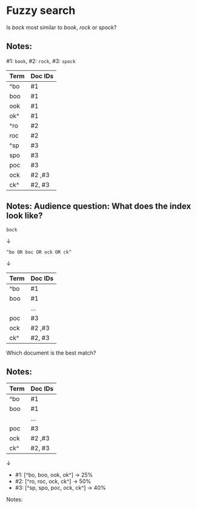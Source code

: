 # Fuzzy search

Is _bock_ most similar to _book_, _rock_ or _spock_?

Notes:
---
\#1: `book`, \#2: `rock`, \#3: `spock`

<table>
    <thead>
    <tr>
        <th>Term</th>
        <th>Doc IDs</th>
    </tr>
    </thead>
    <tbody class="fragment">
    <tr>
        <td>^bo</td>
        <td>#1</td>
    </tr>
    <tr>
        <td>boo</td>
        <td>#1</td>
    </tr>
    <tr>
        <td>ook</td>
        <td>#1</td>
    </tr>
    <tr>
        <td>ok^</td>
        <td>#1</td>
    </tr>
    <tr>
        <td>^ro</td>
        <td>#2</td>
    </tr>
    <tr>
        <td>roc</td>
        <td>#2</td>
    </tr>
    <tr>
        <td>^sp</td>
        <td>#3</td>
    </tr>
    <tr>
        <td>spo</td>
        <td>#3</td>
    </tr>
    <tr>
        <td>poc</td>
        <td>#3</td>
    </tr>
    <tr>
        <td>ock</td>
        <td>#2 ,#3</td>
    </tr>
    <tr>
        <td>ck^</td>
        <td>#2, #3</td>
    </tr>
    </tbody>
</table>

Notes:
Audience question: What does the index look like?
---
`bock`

&darr;

`^bo OR boc OR ock OR ck^`

&darr;

| Term                                         | Doc IDs                                          |
|----------------------------------------------|--------------------------------------------------|
| ^bo<!-- .element: class="highlight-blue" --> | #1<!-- .element: class="highlight-blue" -->      |
| boo                                          | #1                                               |
|                                              | …                                                |
| poc                                          | #3                                               |
| ock<!-- .element: class="highlight-blue" --> | <!-- .element: class="highlight-blue" --> #2 ,#3 |
| ck^<!-- .element: class="highlight-blue" --> | <!-- .element: class="highlight-blue" --> #2, #3 |

Which document is the best match?

Notes:
---

| Term                                         | Doc IDs                                          |
|----------------------------------------------|--------------------------------------------------|
| ^bo<!-- .element: class="highlight-blue" --> | #1<!-- .element: class="highlight-blue" -->      |
| boo                                          | #1                                               |
|                                              | …                                                |
| poc                                          | #3                                               |
| ock<!-- .element: class="highlight-blue" --> | <!-- .element: class="highlight-blue" --> #2 ,#3 |
| ck^<!-- .element: class="highlight-blue" --> | <!-- .element: class="highlight-blue" --> #2, #3 |

&darr;

* \#1: [<span>^bo</span><!-- .element: class="highlight-blue" -->, boo, ook, ok^] &rarr; 25%
* \#2: [^ro, roc, <span>ock</span><!-- .element: class="highlight-blue" -->, <span>ck^</span><!-- .element: class="highlight-blue" -->] &rarr; 50%
* \#3: [^sp, spo, poc, <span>ock</span><!-- .element: class="highlight-blue" -->, <span>ck^</span><!-- .element: class="highlight-blue" -->] &rarr; 40%

Notes:
